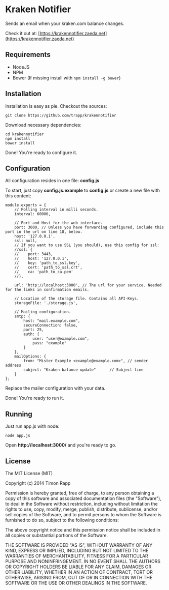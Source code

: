 # Kraken Notifier

Sends an email when your kraken.com balance changes.

Check it out at: [https://krakennotifier.zaeda.net](https://krakennotifier.zaeda.net)

## Requirements

* NodeJS
* NPM
* Bower (If missing install with `npm install -g bower`)

## Installation

Installation is easy as pie. Checkout the sources:

    git clone https://github.com/trapp/krakennotifier

Download necessary dependencies:

    cd krakennotifier
    npm install
    bower install

Done! You're ready to configure it.

## Configuration

All configuration resides in one file: **config.js**

To start, just copy **config.js.example** to **config.js** or create a new file with this content:

    module.exports = {
        // Polling interval in milli seconds.
        interval: 60000,

        // Port and Host for the web interface.
        port: 3000, // Unless you have forwarding configured, include this port in the url on line 18, below.
        host: '127.0.0.1',
        ssl: null,
        // If you want to use SSL (you should), use this config for ssl:
        //ssl: {
        //    port: 3443,
        //    host: '127.0.0.1',
        //    key: 'path_to_ssl.key',
        //    cert: 'path_to_ssl.crt',
        //    ca: 'path_to_ca.pem'
        //},

        url: 'http://localhost:3000', // The url for your service. Needed for the links in confirmation emails.

        // Location of the storage file. Contains all API-Keys.
        storageFile: './storage.js',

        // Mailing configuration.
        smtp: {
            host: "mail.example.com",
            secureConnection: false,
            port: 25,
            auth: {
                user: "user@example.com",
                pass: "example"
            }
        },
        mailOptions: {
            from: "Mister Example <example@example.com>", // sender address
            subject: "Kraken balance update"      // Subject line
        }
    };

Replace the mailer configuration with your data.

Done! You're ready to run it.

## Running

Just run app.js with node:

    node app.js

Open **http://localhost:3000/** and you're ready to go.

## License

The MIT License (MIT)

Copyright (c) 2014 Timon Rapp

Permission is hereby granted, free of charge, to any person obtaining a copy
of this software and associated documentation files (the "Software"), to deal
in the Software without restriction, including without limitation the rights
to use, copy, modify, merge, publish, distribute, sublicense, and/or sell
copies of the Software, and to permit persons to whom the Software is
furnished to do so, subject to the following conditions:

The above copyright notice and this permission notice shall be included in all
copies or substantial portions of the Software.

THE SOFTWARE IS PROVIDED "AS IS", WITHOUT WARRANTY OF ANY KIND, EXPRESS OR
IMPLIED, INCLUDING BUT NOT LIMITED TO THE WARRANTIES OF MERCHANTABILITY,
FITNESS FOR A PARTICULAR PURPOSE AND NONINFRINGEMENT. IN NO EVENT SHALL THE
AUTHORS OR COPYRIGHT HOLDERS BE LIABLE FOR ANY CLAIM, DAMAGES OR OTHER
LIABILITY, WHETHER IN AN ACTION OF CONTRACT, TORT OR OTHERWISE, ARISING FROM,
OUT OF OR IN CONNECTION WITH THE SOFTWARE OR THE USE OR OTHER DEALINGS IN THE
SOFTWARE.